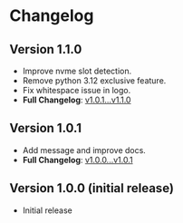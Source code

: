 # Changelog

## Version 1.1.0
- Improve nvme slot detection.
- Remove python 3.12 exclusive feature.
- Fix whitespace issue in logo.
- **Full Changelog**: [v1.0.1...v1.1.0](https://github.com/not-a-feature/wd_fw_update/compare/v1.0.1...v1.1.0)

## Version 1.0.1
- Add message and improve docs.
- **Full Changelog**: [v1.0.0...v1.0.1](https://github.com/not-a-feature/wd_fw_update/compare/v1.0.0...v1.0.1)

## Version 1.0.0 (initial release)

- Initial release
